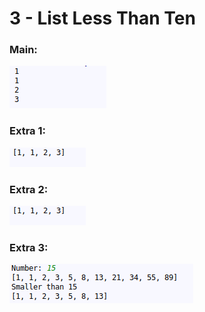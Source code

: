 # 3 -  List Less Than Ten
### Main:
!['Result'](3-list-less-than-ten.png)
### Extra 1:
!['Result'](3-extra-1.png)
### Extra 2:
!['Result'](3-extra-2.png)
### Extra 3:
!['Result'](3-extra-3.png)